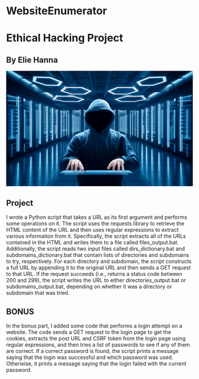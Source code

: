 # WebsiteEnumerator
<h1>Ethical Hacking Project</h1>
<h2>By Elie Hanna</h2>
<img src="/istockphoto-1297795284-170667a.jpg" alt="Alt text" title="Image">

<h2>Project</h2>
I wrote a Python script that takes a URL as its first argument and performs some operations on it. The script uses the requests library to retrieve the HTML content of the URL and then uses regular expressions to extract various information from it. Specifically, the script extracts all of the URLs contained in the HTML and writes them to a file called files_output.bat. Additionally, the script reads two input files called dirs_dictionary.bat and subdomains_dictionary.bat that contain lists of directories and subdomains to try, respectively. For each directory and subdomain, the script constructs a full URL by appending it to the original URL and then sends a GET request to that URL. If the request succeeds (i.e., returns a status code between 200 and 299), the script writes the URL to either directories_output.bat or subdomains_output.bat, depending on whether it was a directory or subdomain that was tried.

<h2>BONUS</h2>
In the bonus part, I added some code that performs a login attempt on a website. The code sends a GET request to the login page to get the cookies, extracts the post URL and CSRF token from the login page using regular expressions, and then tries a list of passwords to see if any of them are correct. If a correct password is found, the script prints a message saying that the login was successful and which password was used. Otherwise, it prints a message saying that the login failed with the current password.
